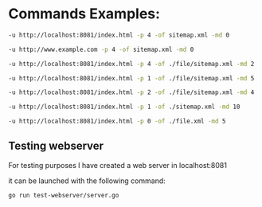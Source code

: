 # Commands Examples:

```sh
-u http://localhost:8081/index.html -p 4 -of sitemap.xml -md 0
```

```sh
-u http://www.example.com -p 4 -of sitemap.xml -md 0
```

```sh
-u http://localhost:8081/index.html -p 4 -of ./file/sitemap.xml -md 2
```

```sh
-u http://localhost:8081/index.html -p 1 -of ./file/sitemap.xml -md 5
```

```sh
-u http://localhost:8081/index.html -p 2 -of ./file/sitemap.xml -md 4
```

```sh
-u http://localhost:8081/index.html -p 1 -of ./sitemap.xml -md 10
```

```sh
-u http://localhost:8081/index.html -p 0 -of ./file.xml -md 5
```

## Testing webserver 

For testing purposes I have created a web server in localhost:8081

it can be launched with the following command:

```sh
go run test-webserver/server.go
```